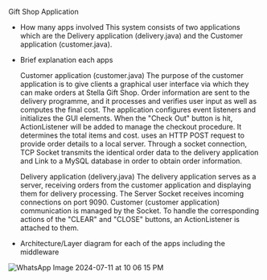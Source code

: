 Gift Shop Application

- How many apps involved 
  This system consists of two applications which are the Delivery application (delivery.java) and the Customer application (customer.java). 

- Brief explanation each apps  
  
  Customer application (customer.java) 
  The purpose of the customer application is to give clients a graphical user interface via which they can make orders at Stella Gift Shop. 
  Order information are sent to the delivery programme, and it processes and verifies user input as well as computes the final cost. 
  The application configures event listeners and initializes the GUI elements. 
  When the "Check Out" button is hit, ActionListener will be added to manage the checkout procedure. 
  It determines the total items and cost. uses an HTTP POST request to provide order details to a local server. 
  Through a socket connection, TCP Socket transmits the identical order data to the delivery application and Link to a MySQL database in order to obtain order information. 

  Delivery application (delivery.java) 
  The delivery application serves as a server, receiving orders from the customer application and displaying them for delivery processing. 
  The Server Socket receives incoming connections on port 9090. 
  Customer (customer application) communication is managed by the Socket. 
  To handle the corresponding actions of the "CLEAR" and "CLOSE" buttons, an ActionListener is attached to them. 

- Architecture/Layer diagram for each of the apps including the middleware 

![WhatsApp Image 2024-07-11 at 10 06 15 PM](https://github.com/SitiSafiahSFG/GiftShopDeliverySystem/assets/149215963/73bbe146-8099-4783-9738-8961f1daa0f8)
